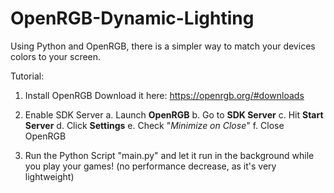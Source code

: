 # OpenRGB-Dynamic-Lighting
Using Python and OpenRGB, there is a simpler way to match your devices colors to your screen.

Tutorial:

1. Install OpenRGB
Download it here: https://openrgb.org/#downloads

2. Enable SDK Server
  a. Launch **OpenRGB**
  b. Go to **SDK Server**
  c. Hit **Start Server**
  d. Click **Settings**
  e. Check "*Minimize on Close*"
  f. Close OpenRGB

4. Run the Python Script "main.py" and let it run in the background while you play your games! (no performance decrease, as it's very lightweight)
